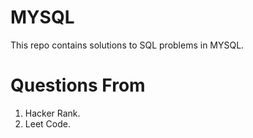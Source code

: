# MYSQL
This repo contains solutions to SQL problems in MYSQL.

# Questions From
1. Hacker Rank.
2. Leet Code.
 
